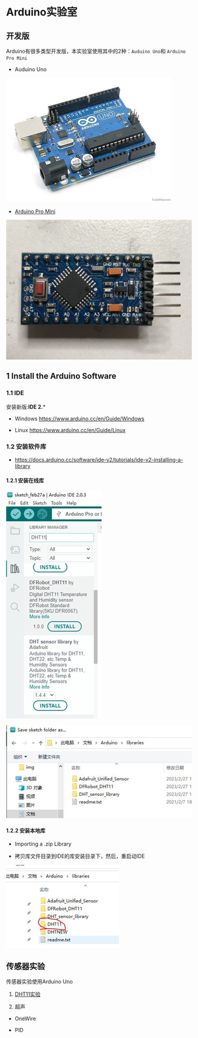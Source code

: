 # Arduino实验室

## 开发版

Arduino有很多类型开发版，本实验室使用其中的2种：`Auduino Uno`和 `Arduino Pro Mini`

* Auduino Uno

![](img/arduino.jpg)

* [Arduino Pro Mini](./ArduinoMiniPro初步.md)

![](img/ArduinoProMini/ArduinoProMini.jpg)

## 1 Install the Arduino Software

### 1.1 IDE

安装新版:**IDE 2.***
* Windows https://www.arduino.cc/en/Guide/Windows

* Linux https://www.arduino.cc/en/Guide/Linux

### 1.2 安装软件库

* https://docs.arduino.cc/software/ide-v2/tutorials/ide-v2-installing-a-library

#### 1.2.1 安装在线库

![](img/DHT11/install_dht11_lib.jpg)

![](img/IDE2_lib.jpg)

#### 1.2.2 安装本地库

* Importing a .zip Library

* 拷贝库文件目录到IDE的库安装目录下，然后，重启动IDE

![](img/IDE2_lib_local.jpg)

## 传感器实验

传感器实验使用Arduino Uno

1. [DHT11实验](./Lab_DHT11.md)

2.  超声

* OneWire

* PID

